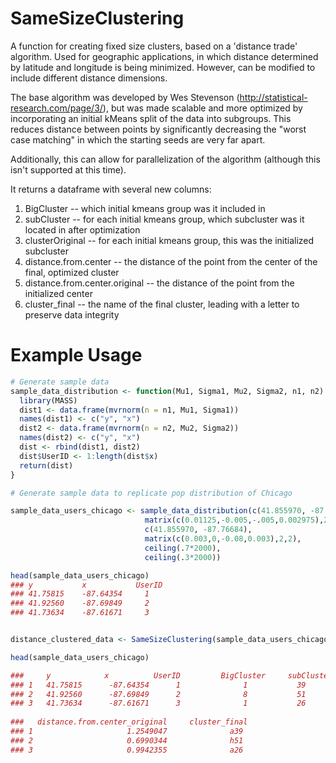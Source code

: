 # SameSizeClustering

A function for creating fixed size clusters, based on a 'distance trade' algorithm. 
Used for geographic applications, in which distance determined by latitude and longitude 
is being minimized. However, can be modified to include different distance dimensions.

The base algorithm was developed by Wes Stevenson (http://statistical-research.com/page/3/), 
but was made scalable and more optimized by incorporating an initial kMeans split of the data
into subgroups. This reduces distance between points by significantly decreasing the "worst case matching"
in which the starting seeds are very far apart.

Additionally, this can allow for parallelization of the algorithm (although this isn't supported at this time).

It returns a dataframe with several new columns:
  1. BigCluster -- which initial kmeans group was it included in
  2. subCluster -- for each initial kmeans group, which subcluster was it located in after optimization
  3. clusterOriginal -- for each initial kmeans group, this was the initialized subcluster
  4. distance.from.center -- the distance of the point from the center of the final, optimized cluster
  5. distance.from.center.original -- the distance of the point from the initialized center
  6. cluster_final -- the name of the final cluster, leading with a letter to preserve data integrity

# Example Usage

```R
# Generate sample data
sample_data_distribution <- function(Mu1, Sigma1, Mu2, Sigma2, n1, n2) {
  library(MASS)
  dist1 <- data.frame(mvrnorm(n = n1, Mu1, Sigma1))
  names(dist1) <- c("y", "x")
  dist2 <- data.frame(mvrnorm(n = n2, Mu2, Sigma2))
  names(dist2) <- c("y", "x")
  dist <- rbind(dist1, dist2)
  dist$UserID <- 1:length(dist$x)
  return(dist)
}

# Generate sample data to replicate pop distribution of Chicago

sample_data_users_chicago <- sample_data_distribution(c(41.855970, -87.68684), 
                              matrix(c(0.01125,-0.005,-.005,0.002975),2,2), 
                              c(41.855970, -87.76684),
                              matrix(c(0.003,0,-0.08,0.003),2,2),
                              ceiling(.7*2000),
                              ceiling(.3*2000))

head(sample_data_users_chicago)
### y           x           UserID
### 41.75815    -87.64354     1
### 41.92560    -87.69849     2
### 41.73634    -87.61671     3


distance_clustered_data <- SameSizeClustering(sample_data_users_chicago)

head(sample_data_users_chicago)

###     y            x          UserID         BigCluster     subCluster      clusterOriginal    distance.from.center
### 1   41.75815      -87.64354      1              1           39               26                0.2726409
### 2   41.92560      -87.69849      2              8           51               77                0.2513240
### 3   41.73634      -87.61671      3              1           26               36                0.1123567
 
###   distance.from.center_original     cluster_final
### 1                     1.2549047              a39
### 2                     0.6990344              h51
### 3                     0.9942355              a26


```
